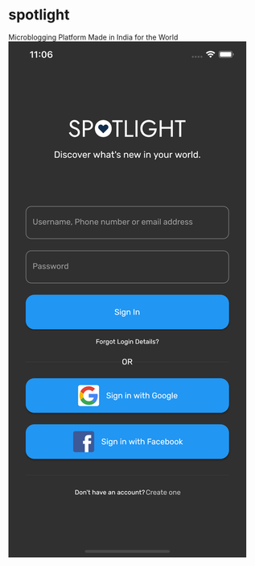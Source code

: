 # spotlight
Microblogging Platform Made in India for the World
![alt text](https://github.com/devel0pp3r/spotlight/blob/master/Screenshots/1-Landing%20Screen.png?raw=true)
